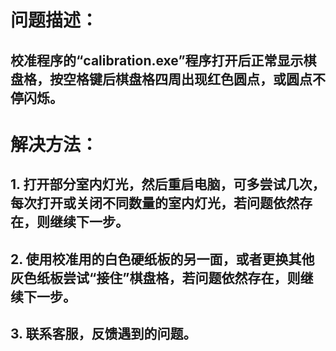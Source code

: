 # 问题描述：
## 校准程序的“calibration.exe”程序打开后正常显示棋盘格，按空格键后棋盘格四周出现红色圆点，或圆点不停闪烁。
# 解决方法：
## 1. 打开部分室内灯光，然后重启电脑，可多尝试几次，每次打开或关闭不同数量的室内灯光，若问题依然存在，则继续下一步。
## 2. 使用校准用的白色硬纸板的另一面，或者更换其他灰色纸板尝试“接住”棋盘格，若问题依然存在，则继续下一步。
## 3. 联系客服，反馈遇到的问题。